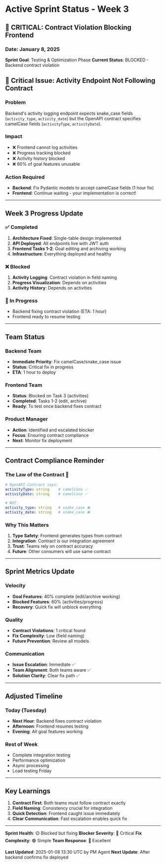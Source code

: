 # Active Sprint Status - Week 3

## 🚨 CRITICAL: Contract Violation Blocking Frontend

### Date: January 8, 2025
**Sprint Goal**: Testing & Optimization Phase
**Current Status**: BLOCKED - Backend contract violation

## 🔴 Critical Issue: Activity Endpoint Not Following Contract

### Problem
Backend's activity logging endpoint expects snake_case fields (`activity_type`, `activity_date`) but the OpenAPI contract specifies camelCase fields (`activityType`, `activityDate`).

### Impact
- ❌ Frontend cannot log activities
- ❌ Progress tracking blocked
- ❌ Activity history blocked
- ❌ 60% of goal features unusable

### Action Required
- **Backend**: Fix Pydantic models to accept camelCase fields (1 hour fix)
- **Frontend**: Continue waiting - your implementation is correct!

---

## Week 3 Progress Update

### ✅ Completed
1. **Architecture Fixed**: Single-table design implemented
2. **API Deployed**: All endpoints live with JWT auth
3. **Frontend Tasks 1-2**: Goal editing and archiving working
4. **Infrastructure**: Everything deployed and healthy

### ❌ Blocked
1. **Activity Logging**: Contract violation in field naming
2. **Progress Visualization**: Depends on activities
3. **Activity History**: Depends on activities

### 🔄 In Progress
- Backend fixing contract violation (ETA: 1 hour)
- Frontend ready to resume testing

---

## Team Status

### Backend Team
- **Immediate Priority**: Fix camelCase/snake_case issue
- **Status**: Critical fix in progress
- **ETA**: 1 hour to deploy

### Frontend Team  
- **Status**: Blocked on Task 3 (activities)
- **Completed**: Tasks 1-2 (edit, archive)
- **Ready**: To test once backend fixes contract

### Product Manager
- **Action**: Identified and escalated blocker
- **Focus**: Ensuring contract compliance
- **Next**: Monitor fix deployment

---

## Contract Compliance Reminder

### The Law of the Contract 📜
```yaml
# OpenAPI Contract says:
activityType: string    # camelCase ✅
activityDate: string    # camelCase ✅

# NOT:
activity_type: string   # snake_case ❌
activity_date: string   # snake_case ❌
```

### Why This Matters
1. **Type Safety**: Frontend generates types from contract
2. **Integration**: Contract is our integration agreement
3. **Trust**: Teams rely on contract accuracy
4. **Future**: Other consumers will use same contract

---

## Sprint Metrics Update

### Velocity
- **Goal Features**: 40% complete (edit/archive working)
- **Blocked Features**: 60% (activities/progress)
- **Recovery**: Quick fix will unblock everything

### Quality
- **Contract Violations**: 1 critical found
- **Fix Complexity**: Low (field naming)
- **Future Prevention**: Review all models

### Communication
- **Issue Escalation**: Immediate ✅
- **Team Alignment**: Both teams aware ✅
- **Solution Clarity**: Clear fix path ✅

---

## Adjusted Timeline

### Today (Tuesday)
- **Next Hour**: Backend fixes contract violation
- **Afternoon**: Frontend resumes testing
- **Evening**: All goal features working

### Rest of Week
- Complete integration testing
- Performance optimization
- Async processing
- Load testing Friday

---

## Key Learnings

1. **Contract First**: Both teams must follow contract exactly
2. **Field Naming**: Consistency crucial for integration
3. **Quick Detection**: Frontend caught issue immediately
4. **Clear Communication**: Fast escalation enables quick fix

---

**Sprint Health**: 🟡 Blocked but fixing
**Blocker Severity**: 🔴 Critical
**Fix Complexity**: 🟢 Simple
**Team Response**: 💚 Excellent

**Last Updated**: 2025-01-08 13:30 UTC by PM Agent
**Next Update**: After backend confirms fix deployed